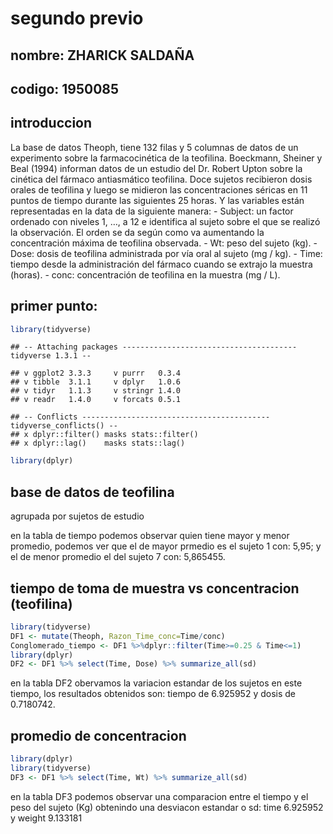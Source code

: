 segundo previo
================

## nombre: ZHARICK SALDAÑA

## codigo: 1950085

## introduccion

La base de datos Theoph, tiene 132 filas y 5 columnas de datos de un
experimento sobre la farmacocinética de la teofilina. Boeckmann, Sheiner
y Beal (1994) informan datos de un estudio del Dr. Robert Upton sobre la
cinética del fármaco antiasmático teofilina. Doce sujetos recibieron
dosis orales de teofilina y luego se midieron las concentraciones
séricas en 11 puntos de tiempo durante las siguientes 25 horas. Y las
variables están representadas en la data de la siguiente manera: -
Subject: un factor ordenado con niveles 1, …, a 12 e identifica al
sujeto sobre el que se realizó la observación. El orden se da según como
va aumentando la concentración máxima de teofilina observada. - Wt: peso
del sujeto (kg). - Dose: dosis de teofilina administrada por vía oral al
sujeto (mg / kg). - Time: tiempo desde la administración del fármaco
cuando se extrajo la muestra (horas). - conc: concentración de teofilina
en la muestra (mg / L).

## primer punto:

``` r
library(tidyverse)
```

    ## -- Attaching packages --------------------------------------- tidyverse 1.3.1 --

    ## v ggplot2 3.3.3     v purrr   0.3.4
    ## v tibble  3.1.1     v dplyr   1.0.6
    ## v tidyr   1.1.3     v stringr 1.4.0
    ## v readr   1.4.0     v forcats 0.5.1

    ## -- Conflicts ------------------------------------------ tidyverse_conflicts() --
    ## x dplyr::filter() masks stats::filter()
    ## x dplyr::lag()    masks stats::lag()

``` r
library(dplyr)
```

## base de datos de teofilina

agrupada por sujetos de estudio

en la tabla de tiempo podemos observar quien tiene mayor y menor
promedio, podemos ver que el de mayor prmedio es el sujeto 1 con: 5,95;
y el de menor promedio el del sujeto 7 con: 5,865455.

## tiempo de toma de muestra vs concentracion (teofilina)

``` r
library(tidyverse)
DF1 <- mutate(Theoph, Razon_Time_conc=Time/conc)
Conglomerado_tiempo <- DF1 %>%dplyr::filter(Time>=0.25 & Time<=1)
library(dplyr)
DF2 <- DF1 %>% select(Time, Dose) %>% summarize_all(sd)
```

en la tabla DF2 obervamos la variacion estandar de los sujetos en este
tiempo, los resultados obtenidos son: tiempo de 6.925952 y dosis de
0.7180742.

## promedio de concentracion

``` r
library(dplyr)
library(tidyverse)
DF3 <- DF1 %>% select(Time, Wt) %>% summarize_all(sd)
```

en la tabla DF3 podemos observar una comparacion entre el tiempo y el
peso del sujeto (Kg) obtenindo una desviacon estandar o sd: time
6.925952 y weight 9.133181
